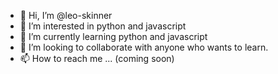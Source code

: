 - 👋 Hi, I’m @leo-skinner
- 👀 I’m interested in python and javascript
- 🌱 I’m currently learning python and javascript
- 💞️ I’m looking to collaborate with anyone who wants to learn.
- 📫 How to reach me ... (coming soon)

<!---
leo-skinner/leo-skinner is a ✨ special ✨ repository because its `README.md` (this file) appears on your GitHub profile.
You can click the Preview link to take a look at your changes.
--->
